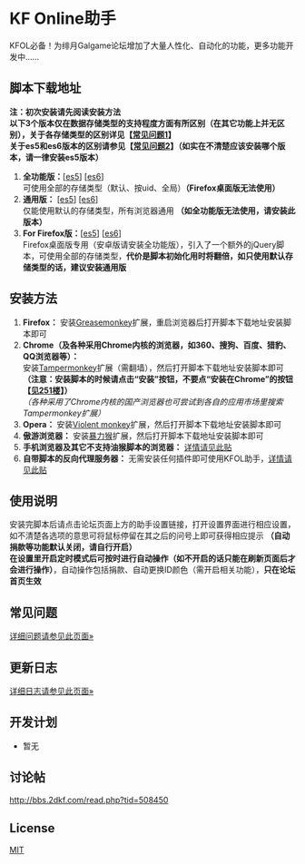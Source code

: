 # KF Online助手
KFOL必备！为绯月Galgame论坛增加了大量人性化、自动化的功能，更多功能开发中……

## 脚本下载地址
__注：初次安装请先阅读安装方法__  
__以下3个版本仅在数据存储类型的支持程度方面有所区别（在其它功能上并无区别），关于各存储类型的区别详见【[常见问题1](https://git.oschina.net/miaolapd/KF_Online_Assistant/wikis/%E5%B8%B8%E8%A7%81%E9%97%AE%E9%A2%98#1)】__  
__关于es5和es6版本的区别请参见【[常见问题2](https://git.oschina.net/miaolapd/KF_Online_Assistant/wikis/%E5%B8%B8%E8%A7%81%E9%97%AE%E9%A2%98#2)】（如实在不清楚应该安装哪个版本，请一律安装es5版本）__  
1. __全功能版：__[[es5](https://git.oschina.net/miaolapd/KF_Online_Assistant/raw/master/dist/es5/Full.user.js)] [[es6](https://git.oschina.net/miaolapd/KF_Online_Assistant/raw/master/dist/es6/Full.user.js)]  
可使用全部的存储类型（默认、按uid、全局）__（Firefox桌面版无法使用）__  
2. __通用版：__ [[es5](https://git.oschina.net/miaolapd/KF_Online_Assistant/raw/master/dist/es5/Common.user.js)] [[es6](https://git.oschina.net/miaolapd/KF_Online_Assistant/raw/master/dist/es6/Common.user.js)]  
仅能使用默认的存储类型，所有浏览器通用 __（如全功能版无法使用，请安装此版本）__  
3. __For Firefox版：__[[es5](https://git.oschina.net/miaolapd/KF_Online_Assistant/raw/master/dist/es5/ForFirefox.user.js)] [[es6](https://git.oschina.net/miaolapd/KF_Online_Assistant/raw/master/dist/es6/ForFirefox.user.js)]  
Firefox桌面版专用（安卓版请安装全功能版），引入了一个额外的jQuery脚本，可使用全部的存储类型，__代价是脚本初始化用时将翻倍，如只使用默认存储类型的话，建议安装通用版__

## 安装方法
1. __Firefox：__ 安装[Greasemonkey](https://addons.mozilla.org/zh-CN/firefox/addon/greasemonkey/)扩展，重启浏览器后打开脚本下载地址安装脚本即可
2. __Chrome（及各种采用Chrome内核的浏览器，如360、搜狗、百度、猎豹、QQ浏览器等）：__  
安装[Tampermonkey](https://chrome.google.com/webstore/detail/tampermonkey/dhdgffkkebhmkfjojejmpbldmpobfkfo)扩展（需翻墙），然后打开脚本下载地址安装脚本即可  
__（注意：安装脚本的时候请点击“安装”按钮，不要点“安装在Chrome”的按钮【[见251楼](http://bbs.2dkf.com/read.php?tid=508450&spid=12484531)】）__  
_（各种采用了Chrome内核的国产浏览器也可尝试到各自的应用市场里搜索Tampermonkey扩展）_
3. __Opera：__ 安装[Violent monkey](https://addons.opera.com/zh-cn/extensions/details/violent-monkey/?display=zh)扩展，然后打开脚本下载地址安装脚本即可
4. __傲游浏览器：__ 安装[暴力猴](http://extension.maxthon.cn/detail/index.php?view_id=1680)扩展，然后打开脚本下载地址安装脚本即可
5. __手机浏览器及其它不支持油猴脚本的浏览器：__ [详情请见此贴](http://bbs.2dkf.com/read.php?tid=509273)
6. __自带脚本的反向代理服务器：__ 无需安装任何插件即可使用KFOL助手，[详情请见此贴](http://bbs.2dkf.com/read.php?tid=540148)

## 使用说明
安装完脚本后请点击论坛页面上方的助手设置链接，打开设置界面进行相应设置，如不清楚各选项的意思可将鼠标停留在其之后的问号上即可获得相应提示 __（自动捐款等功能默认关闭，请自行开启）__  
__在设置里开启定时模式后可按时进行自动操作（如不开启的话只能在刷新页面后才会进行操作）__，自动操作包括捐款、自动更换ID颜色（需开启相关功能），__只在论坛首页生效__

## 常见问题
[详细问题请参见此页面&raquo;](https://git.oschina.net/miaolapd/KF_Online_Assistant/wikis/%E5%B8%B8%E8%A7%81%E9%97%AE%E9%A2%98)

## 更新日志
[详细日志请参见此页面&raquo;](https://git.oschina.net/miaolapd/KF_Online_Assistant/wikis/%E6%9B%B4%E6%96%B0%E6%97%A5%E5%BF%97)

## 开发计划
* 暂无

## 讨论帖
http://bbs.2dkf.com/read.php?tid=508450

## License
[MIT](http://opensource.org/licenses/MIT)
